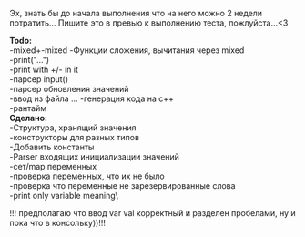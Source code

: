 Эх, знать бы до начала выполнения что на него можно 2 недели потратить...
Пишите это в превью к выполнению теста, пожлуйста...<3

**Todo:**\
	-mixed+-mixed
	-Функции сложения, вычитания через mixed\
	-print("...")\
	-print with +/- in it\
	-парсер input()\
	-парсер обновления значений\
	-ввод из файла
	...
	-генерация кода на с++\
	-рантайм\
**Сделано:**\
	-Структура, хранящий значения\
	-конструкторы для разных типов\
	-Добавить константы\
	-Parser входящих инициализации значений\
	-сет/map переменных\
	-проверка переменных, что их не было\
	-проверка что переменные не зарезервированные слова\
	-print only variable meaning\

!!! предполагаю что ввод var val корректный и разделен пробелами, ну и пока что в консольку))!!!
